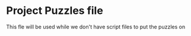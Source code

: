 # Project Puzzles file
This fle will be used while we don't have script files to put the puzzles on

<!-- 
	@todo #6:15min Define background image for title screen. Title screen should have a
	 background image.
    @todo #6:15min Wire start game, exit game and options button to its respective screens.
    @todo #6:15min Set up buttons and label styles in title screen.
-->